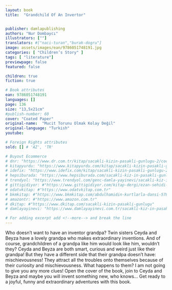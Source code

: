 ```yaml
---
layout: book
title:  "Grandchild Of An Invertor"


publisher: damlapublishing
authors: "Nur Dombaycı"
illustrators: [""]
translators: #["naci-turan","burak-dogru"]
image: assets/images/ean/9786051748191.jpg
categories: [ "Children’s Story" ]
tags: [ "literature"]
previewpage: false
featured: false

children: true
fiction: true

# Book attributes
ean: 9786051748191
languages: []
page: 136
size: "13,5x21cm"
#publish-number: 60
cover: "Coated Paper"
original-name:  "Mucit Torunu Olmak Kolay Değil"
original-language: "Turkish"
youtube:

# Foreign Rights attributes
sold: [] # 'AZ', 'TR'

# Buyout Ecommerce
# dnr: "https://www.dr.com.tr/kitap/sacakli-kizin-pasakli-gunlugu-2/cocuk-ve-genclik/genclik-10-yas/roman-oyku/urunno=0001893059001"
# kitapyurdu: "https://www.kitapyurdu.com/kitap/sacakli-kizin-pasakli-gunlugu-2-/560122.html&filter_name=Sa%C3%A7akl%C4%B1+K%C4%B1z%27%C4%B1n+Pasakl%C4%B1+G%C3%BCnl%C3%BC%C4%9F%C3%BC+2"
# idefix: "https://www.idefix.com/kitap/sacakli-kizin-pasakli-gunlugu-2/cocuk-ve-genclik/genclik-10-yas/roman-oyku/urunno=0001893059001"
# hepsiburada: "https://www.hepsiburada.com/sacakli-kiz-in-pasakli-gunlugu-2-damla-yayinevi-p-HBV000012ER86"
# trendyol: "https://www.trendyol.com/genc-damla-yayinevi/sacakli-kiz-in-pasakli-gunlugu-2-p-54825777"
# gittigidiyor: #"https://www.gittigidiyor.com/kitap-dergi/ezan-sehidi-adnan-menderes_pdp_732728793"
# odatvkitap: #"https://www.odatvkitap.com.tr"
# bkmkitap: #"https://www.bkmkitap.com/abdulhamidin-kurtlarla-dansi-578226"
# amazontr: #"https://www.amazon.com.tr"
# dkitap: #"https://www.dkitap.com/sacakli-kizin-pasakli-gunlugu"
# damlayayinevi: "https://www.damlayayinevi.com.tr/sacakli-kiz-in-pasakli-gunlugu-2-bu-iste-bi-terslik-var"

# For adding excerpt add <!--more--> and break the line
---
```

Who doesn’t want to have an inventor grandpa? Twin sisters
Ceyda and Beyza have a lovely grandpa who makes extraordinary inventions. And of course, grandchildren of a grandpa like
him would look like him, wouldn’t they? Ceyda and Beyza are
both smart, curious and weird just like their grandpa! But they
have a different side that their grandpa doesn’t have: mischievousness! They attract all the troubles onto themselves because
of their curiosity and mischievousness. What happens to them?
I am not going to give you any more clues! Open the cover of
the book, join to Ceyda and Beyza and maybe you will invent
something new, who knows… Get ready to a joyful, funny and
extraordinary adventures with this book.
<!--more--> 

